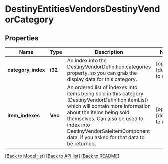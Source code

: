 # DestinyEntitiesVendorsDestinyVendorCategory

## Properties
Name | Type | Description | Notes
------------ | ------------- | ------------- | -------------
**category_index** | **i32** | An index into the DestinyVendorDefinition.categories property, so you can grab the display data for this category. | [optional] [default to null]
**item_indexes** | **Vec<i32>** | An ordered list of indexes into items being sold in this category (DestinyVendorDefinition.itemList) which will contain more information about the items being sold themselves. Can also be used to index into DestinyVendorSaleItemComponent data, if you asked for that data to be returned. | [optional] [default to null]

[[Back to Model list]](../README.md#documentation-for-models) [[Back to API list]](../README.md#documentation-for-api-endpoints) [[Back to README]](../README.md)


